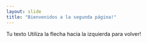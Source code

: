 ```yaml
---
layout: slide
title: "Bienvenidos a la segunda página!"
---
```

Tu texto
Utiliza la flecha hacia la izquierda para volver!
